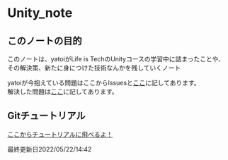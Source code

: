 # Unity_note

## このノートの目的
このノートは、yatoiがLife is TechのUnityコースの学習中に詰まったことや、その解決策、新たに身につけた技術なんかを残していくノート

yatoiが今抱えている問題はここからIssuesと[ここ](01problem.md)に記してあります。<br>
解決した問題は[ここ](02solved.md)に記してあります。<br>


## Gitチュートリアル

[ここからチュートリアルに飛べるよ！](.//Git%26GitHub/tutorial.md)

最終更新日2022/05/22/14:42
